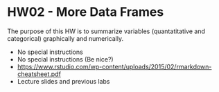 # HW02 - More Data Frames

The purpose of this HW is to summarize variables (quantatitative and categorical) graphically and numerically.


- No special instructions
- No special instructions (Be nice?)
- https://www.rstudio.com/wp-content/uploads/2015/02/rmarkdown-cheatsheet.pdf
- Lecture slides and previous labs
